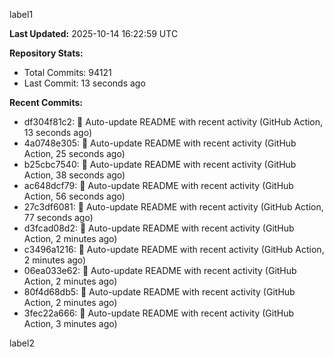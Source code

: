 
label1 
<!-- ACTIVITY_START -->
**Last Updated:** 2025-10-14 16:22:59 UTC

**Repository Stats:**
- Total Commits: 94121
- Last Commit: 13 seconds ago

**Recent Commits:**
- df304f81c2: 🤖 Auto-update README with recent activity (GitHub Action, 13 seconds ago)
- 4a0748e305: 🤖 Auto-update README with recent activity (GitHub Action, 25 seconds ago)
- b25cbc7540: 🤖 Auto-update README with recent activity (GitHub Action, 38 seconds ago)
- ac648dcf79: 🤖 Auto-update README with recent activity (GitHub Action, 56 seconds ago)
- 27c3df6081: 🤖 Auto-update README with recent activity (GitHub Action, 77 seconds ago)
- d3fcad08d2: 🤖 Auto-update README with recent activity (GitHub Action, 2 minutes ago)
- c3496a1216: 🤖 Auto-update README with recent activity (GitHub Action, 2 minutes ago)
- 06ea033e62: 🤖 Auto-update README with recent activity (GitHub Action, 2 minutes ago)
- 80f4d68db5: 🤖 Auto-update README with recent activity (GitHub Action, 2 minutes ago)
- 3fec22a666: 🤖 Auto-update README with recent activity (GitHub Action, 3 minutes ago)
<!-- ACTIVITY_END -->

label2
